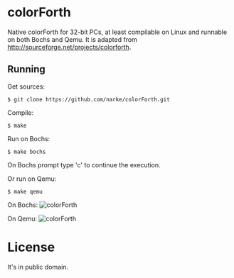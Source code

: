 # colorForth
Native colorForth for 32-bit PCs, at least compilable on Linux and runnable on both Bochs and Qemu.
It is adapted from http://sourceforge.net/projects/colorforth.

Running
-------

Get sources:

    $ git clone https://github.com/narke/colorForth.git

Compile:

	$ make

Run on Bochs:

	$ make bochs

On Bochs prompt type 'c' to continue the execution.

Or run on Qemu:

    $ make qemu

On Bochs:
![colorForth](https://raw.githubusercontent.com/narke/colorForth/master/screenshots/colorforth_bochs.png "colorForth on Bochs")

On Qemu:
![colorForth](https://raw.githubusercontent.com/narke/colorForth/master/screenshots/colorforth_qemu.png "colorForth on Qemu")

# License

It's in public domain.
